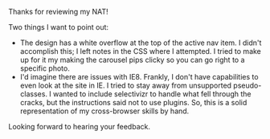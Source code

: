 Thanks for reviewing my NAT!

Two things I want to point out:
- The design has a white overflow at the top of the active nav item. I didn't accomplish this; I left notes in the CSS where I attempted. I tried to make up for it my making the carousel pips clicky so you can go right to a specific photo.
- I'd imagine there are issues with IE8. Frankly, I don't have capabilities to even look at the site in IE. I tried to stay away from unsupported pseudo-classes. I wanted to include selectivizr to handle what fell through the cracks, but the instructions said not to use plugins. So, this is a solid representation of my cross-browser skills by hand.

Looking forward to hearing your feedback.